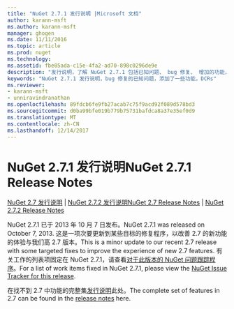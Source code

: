 ```yaml
---
title: "NuGet 2.7.1 发行说明 |Microsoft 文档"
author: karann-msft
ms.author: karann-msft
manager: ghogen
ms.date: 11/11/2016
ms.topic: article
ms.prod: nuget
ms.technology: 
ms.assetid: fbe05ada-c15e-4fa2-ad70-898c0296de9e
description: "发行说明，了解 NuGet 2.7.1 包括已知问题、 bug 修复、 增加的功能，以及 DCRs。"
keywords: "NuGet 2.7.1 发行说明，bug 修复的已知问题，添加了一些功能，DCRs"
ms.reviewer:
- karann-msft
- unniravindranathan
ms.openlocfilehash: 89fdcb6fe9fb27acab7c75f9acd92f089d578bd3
ms.sourcegitcommit: d0ba99bfe019b779b75731bafdca8a37e35ef0d9
ms.translationtype: MT
ms.contentlocale: zh-CN
ms.lasthandoff: 12/14/2017
---
```

# <a name="nuget-271-release-notes"></a><span data-ttu-id="ddfe2-104">NuGet 2.7.1 发行说明</span><span class="sxs-lookup"><span data-stu-id="ddfe2-104">NuGet 2.7.1 Release Notes</span></span>

<span data-ttu-id="ddfe2-105">[NuGet 2.7 发行说明](../release-notes/nuget-2.7.md) | [NuGet 2.7.2 发行说明](../release-notes/nuget-2.7.2.md)</span><span class="sxs-lookup"><span data-stu-id="ddfe2-105">[NuGet 2.7 Release Notes](../release-notes/nuget-2.7.md) | [NuGet 2.7.2 Release Notes](../release-notes/nuget-2.7.2.md)</span></span>

<span data-ttu-id="ddfe2-106">NuGet 2.7.1 已于 2013 年 10 月 7 日发布。</span><span class="sxs-lookup"><span data-stu-id="ddfe2-106">NuGet 2.7.1 was released on October 7, 2013.</span></span>  <span data-ttu-id="ddfe2-107">这是一项次要更新到某些目标的修复程序，以改善 2.7 的新功能的体验与我们高 2.7 版本。</span><span class="sxs-lookup"><span data-stu-id="ddfe2-107">This is a minor update to our recent 2.7 release with some targeted fixes to improve the experience of new 2.7 features.</span></span> <span data-ttu-id="ddfe2-108">有关工作的列表项固定在 NuGet 2.7.1，请查看[对于此版本的 NuGet 问题跟踪程序](http://nuget.codeplex.com/workitem/list/advanced?keyword=&status=Closed&type=All&priority=All&release=NuGet%202.7.1&assignedTo=All&component=All&sortField=LastUpdatedDate&sortDirection=Descending&page=0)。</span><span class="sxs-lookup"><span data-stu-id="ddfe2-108">For a list of work items fixed in NuGet 2.7.1, please view the [NuGet Issue Tracker for this release](http://nuget.codeplex.com/workitem/list/advanced?keyword=&status=Closed&type=All&priority=All&release=NuGet%202.7.1&assignedTo=All&component=All&sortField=LastUpdatedDate&sortDirection=Descending&page=0).</span></span>

<span data-ttu-id="ddfe2-109">在找不到 2.7 中功能的完整集[发行说明](../release-notes/nuget-2.7.md)此处。</span><span class="sxs-lookup"><span data-stu-id="ddfe2-109">The complete set of features in 2.7 can be found in the [release notes](../release-notes/nuget-2.7.md) here.</span></span>
